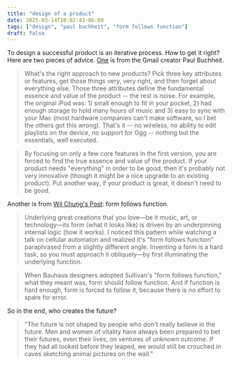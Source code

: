 ```yaml
---
title: "design of a product"
date: 2025-03-14T10:02:43-06:00
tags: ["design", "paul buchheit", "form follows function"]
draft: false
---
```


To design a successful product is an iterative process. How to get it right? Here are two pieces of advice. [One](https://www.founderstribune.org/p/if-your-product-is-great-it-doesn-t-need-to-be-good-by-paul-buchheit) is from the Gmail creator Paul Buchheit.

> What's the right approach to new products? Pick three key attributes or features, get those things very, very right, and then forget about everything else. Those three attributes define the fundamental essence and value of the product -- the rest is noise. For example, the original iPod was: 1) small enough to fit in your pocket, 2) had enough storage to hold many hours of music and 3) easy to sync with your Mac (most hardware companies can't make software, so I bet the others got this wrong). That's it -- no wireless, no ability to edit playlists on the device, no support for Ogg -- nothing but the essentials, well executed.

> By focusing on only a few core features in the first version, you are forced to find the true essence and value of the product. If your product needs "everything" in order to be good, then it's probably not very innovative (though it might be a nice upgrade to an existing product). Put another way, if your product is great, it doesn't need to be good.

Another is from [Wil Chung's Post](https://interjectedfuture.com/visual-programming-is-stuck-on-the-form/): form follows function.

> Underlying great creations that you love—be it music, art, or technology—its form (what it looks like) is driven by an underpinning internal logic (how it works). I noticed this pattern while watching a talk on cellular automaton and realized it's "form follows function" paraphrased from a slightly different angle. Inventing a form is a hard task, so you must approach it obliquely—by first illuminating the underlying function.

> When Bauhaus designers adopted Sullivan's "form follows function," what they meant was, form should follow function. And if function is hard enough, form is forced to follow it, because there is no effort to spare for error.

So in the end, who creates the future?

> "The future is not shaped by people who don't really believe in the future. Men and women of vitality have always been prepared to bet their futures, even their lives, on ventures of unknown outcome. If they had all looked before they leaped, we would still be crouched in caves sketching animal pictures on the wall."
 
